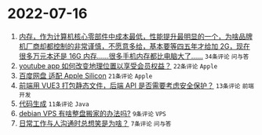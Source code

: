 # 2022-07-16

1. [内存，作为计算机核心零部件中成本最低，性能提升最明显的一个，为啥品牌机厂商却都控制的非常谨慎，不愿意多给，基本要等四五年才给加 2G，现在很多万元本还是 16G 内存……很多手机内存都比电脑大了……](https://www.v2ex.com/t/866572) `34条评论` `问与答`
1. [youtube app 如何改变地理位置以享受会员权益？](https://www.v2ex.com/t/866565) `22条评论` `Apple`
1. [百度网盘 适配 Apple Silicon](https://www.v2ex.com/t/866574) `21条评论` `Apple`
1. [前端用 VUE3 打包静态文件，后端 API 是否需要考虑安全保护？](https://www.v2ex.com/t/866571) `13条评论` `前端开发`
1. [代码生成](https://www.v2ex.com/t/866573) `11条评论` `Java`
1. [debian VPS 有啥整盘搬家的办法吗?](https://www.v2ex.com/t/866568) `9条评论` `VPS`
1. [日常工作与人沟通时总想笑是为啥？](https://www.v2ex.com/t/866577) `7条评论` `问与答`
